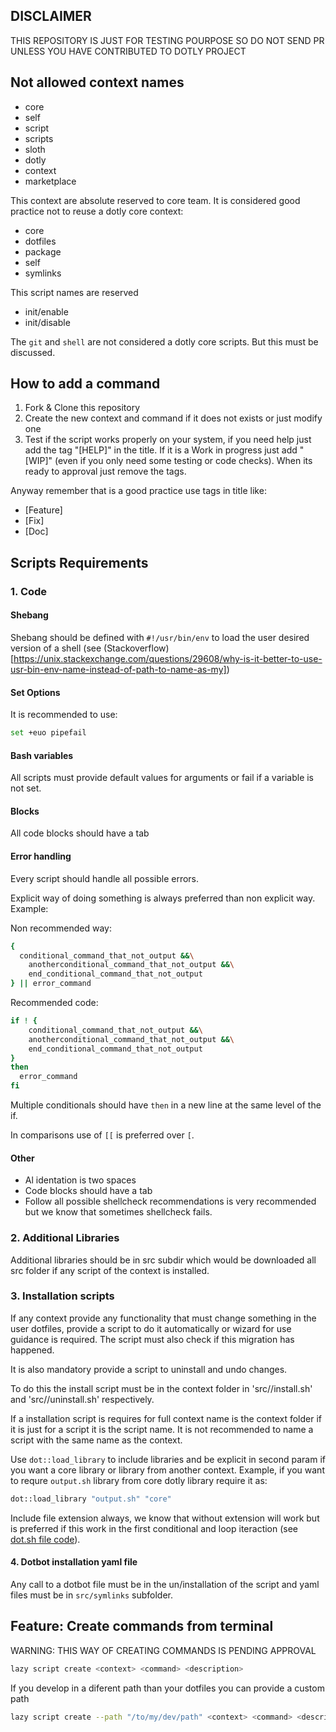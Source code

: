 ## DISCLAIMER

THIS REPOSITORY IS JUST FOR TESTING POURPOSE SO DO NOT SEND PR UNLESS YOU HAVE CONTRIBUTED TO DOTLY PROJECT


## Not allowed context names
* core
* self
* script
* scripts
* sloth
* dotly
* context
* marketplace

This context are absolute reserved to core team. It is considered good practice not to reuse a dotly core context:
* core
* dotfiles
* package
* self
* symlinks

This script names are reserved
* init/enable
* init/disable

The `git` and `shell` are not considered a dotly core scripts. But this must be discussed.

## How to add a command

1. Fork & Clone this repository
2. Create the new context and command if it does not exists or just modify one
3. Test if the script works properly on your system, if you need help just add the tag "[HELP]" in the title. If it is a Work in progress just add "[WIP]" (even if you only need some testing or code checks). When its ready to approval just remove the tags.

Anyway remember that is a good practice use tags in title like:
* [Feature]
* [Fix]
* [Doc]

## Scripts Requirements

### 1. Code

#### Shebang
Shebang should be defined with `#!/usr/bin/env` to load the user desired version of a shell (see (Stackoverflow)[https://unix.stackexchange.com/questions/29608/why-is-it-better-to-use-usr-bin-env-name-instead-of-path-to-name-as-my])

#### Set Options
It is recommended to use:

```bash
set +euo pipefail
```

#### Bash variables
All scripts must provide default values for arguments or fail if a variable is not set.

#### Blocks
All code blocks should have a tab

#### Error handling
Every script should handle all possible errors.

Explicit way of doing something is always preferred than non explicit way. Example:

Non recommended way:
```bash
{
  conditional_command_that_not_output &&\
    anotherconditional_command_that_not_output &&\
    end_conditional_command_that_not_output
} || error_command
```

Recommended code:

```bash
if ! {
    conditional_command_that_not_output &&\
    anotherconditional_command_that_not_output &&\
    end_conditional_command_that_not_output
}
then
  error_command
fi
```

Multiple conditionals should have `then` in a new line at the same level of the if.

In comparisons use of `[[` is preferred over `[`.

#### Other
- Al identation is two spaces
- Code blocks should have a tab
- Follow all possible shellcheck recommendations is very recommended but we know that sometimes shellcheck fails.

### 2. Additional Libraries

Additional libraries should be in src subdir which would be downloaded all src folder if any script of the context is installed.

### 3. Installation scripts

If any context provide any functionality that must change something in the user dotfiles, provide a script to do it automatically or wizard for use guidance is required. The script must also check if this migration has happened. 

It is also mandatory provide a script to uninstall and undo changes.

To do this the install script must be in the context folder in 'src/<name>/install.sh' and 'src/<name>/uninstall.sh' respectively.

If a installation script is requires for full context name is the context folder if it is just for a script it is the script name. It is not recommended to name a script with the same name as the context.

Use `dot::load_library` to include libraries and be explicit in second param if you want a core library or library from another context. Example, if you want to requre `output.sh` library from core dotly library require it as:

```bash
dot::load_library "output.sh" "core"
```

Include file extension always, we know that without extension will work but is preferred if this work in the first conditional and loop iteraction (see <a href="https://github.com/gtrabanco/sloth/blob/master/scripts/core/dot.sh" target="_blank" alt="dot library code">dot.sh file code</a>).

#### 4. Dotbot installation yaml file

Any call to a dotbot file must be in the un/installation of the script and yaml files must be in `src/symlinks` subfolder.

## Feature: Create commands from terminal
WARNING: THIS WAY OF CREATING COMMANDS IS PENDING APPROVAL

```bash
lazy script create <context> <command> <description>
```

If you develop in a diferent path than your dotfiles you can provide a custom path
```bash
lazy script create --path "/to/my/dev/path" <context> <command> <description>
```
